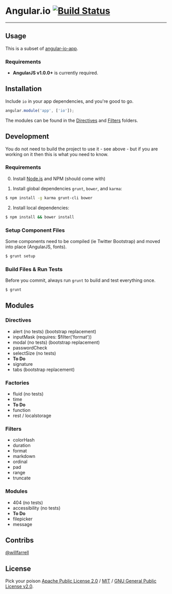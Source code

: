 # Angular.io [![Build Status](https://travis-ci.org/willfarrell/angular-io.png?branch=master)](https://travis-ci.org/willfarrell/angular-io)

***

## Usage

This is a subset of [angular-io-app](https://github.com/willfarrell/angular-io-app).

### Requirements

* **AngularJS v1.0.0+** is currently required.

## Installation

Include `io` in your app dependencies, and you're good to go.

```js
angular.module('app', ['io']);
```

The modules can be found in the [Directives](https://github.com/willfarrell/angular-io/tree/master/src/scripts/directives) and [Filters](https://github.com/willfarrell/angular-io/tree/master/src/scripts/filters) folders.

## Development

You do not need to build the project to use it - see above - but if you are working on it then this is what you need to know.

### Requirements

0. Install [Node.js](http://nodejs.org/) and NPM (should come with)

1. Install global dependencies `grunt`, `bower`, and `karma`:

```bash
$ npm install -g karma grunt-cli bower
```

2. Install local dependencies:

```bash
$ npm install && bower install
```

### Setup Component Files

Some components need to be compiled (ie Twitter Bootstrap) and moved into place (AngularJS, fonts).

```bash
$ grunt setup
```

### Build Files & Run Tests

Before you commit, always run `grunt` to build and test everything once.

```bash
$ grunt
```


## Modules
### Directives
- alert (no tests) (bootstrap replacement)
- inputMask (requires: $filter('format'))
- modal (no tests) (bootstrap replacement)
- passwordCheck
- selectSize (no tests)
- **To Do** 
 - signature
 - tabs (bootstrap replacement)

### Factories
- fluid (no tests)
- time
- **To Do**
 - function
 - rest / localstorage

### Filters
- colorHash
- duration
- format
- markdown
- ordinal
- pad
- range
- truncate

### Modules
- 404 (no tests)
- accessibility (no tests)
- **To Do**
 - filepicker
 - message

## Contribs
[@willfarrell](http://willfarrell.ca)

## License
Pick your poison [Apache Public License 2.0](http://www.apache.org/licenses/LICENSE-2.0.html) / [MIT](http://opensource.org/licenses/MIT) / [GNU General Public License v2.0](http://www.gnu.org/licenses/gpl-2.0.html).